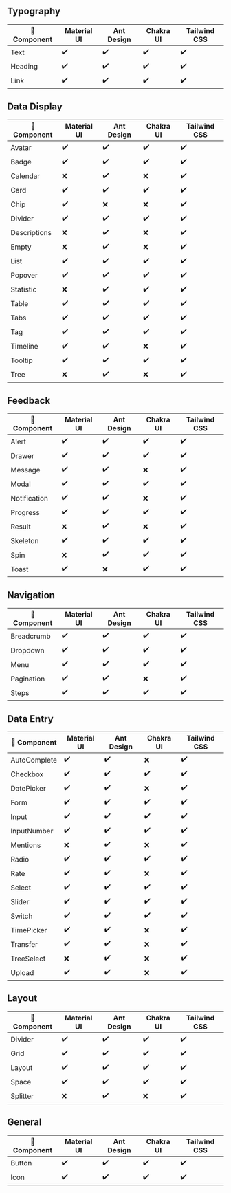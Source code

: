 ## Typography

| 🎨 Component | Material UI | Ant Design | Chakra UI | Tailwind CSS |
| ------------ | ----------- | ---------- | --------- | ------------ |
| Text         | ✔️           | ✔️          | ✔️         | ✔️            |
| Heading      | ✔️           | ✔️          | ✔️         | ✔️            |
| Link         | ✔️           | ✔️          | ✔️         | ✔️            |

## Data Display

| 🎨 Component     | Material UI | Ant Design | Chakra UI | Tailwind CSS |
| ---------------- | ----------- | ---------- | --------- | ------------ |
| Avatar           | ✔️          | ✔️         | ✔️        | ✔️              |
| Badge            | ✔️          | ✔️         | ✔️        | ✔️              |
| Calendar         | ❌          | ✔️         | ❌        | ✔️             |
| Card             | ✔️          | ✔️         | ✔️        | ✔️              |
| Chip             | ✔️          | ❌         | ❌        | ✔️             |
| Divider          | ✔️          | ✔️         | ✔️        | ✔️              |
| Descriptions     | ❌          | ✔️         | ❌        | ✔️             |
| Empty            | ❌          | ✔️         | ❌        | ✔️             |
| List             | ✔️          | ✔️         | ✔️        | ✔️              |
| Popover          | ✔️          | ✔️         | ✔️        | ✔️              |
| Statistic        | ❌          | ✔️         | ✔️        | ✔️             |
| Table            | ✔️          | ✔️         | ✔️        | ✔️              |
| Tabs             | ✔️          | ✔️         | ✔️        | ✔️              |
| Tag              | ✔️          | ✔️         | ✔️        | ✔️              |
| Timeline         | ✔️          | ✔️         | ❌        | ✔️             |
| Tooltip          | ✔️          | ✔️         | ✔️        | ✔️              |
| Tree             | ❌          | ✔️         | ❌        | ✔️             |

## Feedback

| 🎨 Component     | Material UI | Ant Design | Chakra UI | Tailwind CSS |
| ---------------- | ----------- | ---------- | --------- | ------------ |
| Alert            | ✔️          | ✔️         | ✔️        | ✔️           |
| Drawer           | ✔️          | ✔️         | ✔️        | ✔️           |
| Message          | ✔️          | ✔️         | ❌        | ✔️           |
| Modal            | ✔️          | ✔️         | ✔️        | ✔️           |
| Notification     | ✔️          | ✔️         | ❌        | ✔️           |
| Progress         | ✔️          | ✔️         | ✔️        | ✔️           |
| Result           | ❌          | ✔️         | ❌        | ✔️           |
| Skeleton         | ✔️          | ✔️         | ✔️        | ✔️           |
| Spin             | ❌          | ✔️         | ✔️        | ✔️           |
| Toast            | ✔️          | ❌         | ✔️        | ✔️           |

## Navigation

| 🎨 Component     | Material UI | Ant Design | Chakra UI | Tailwind CSS |
| ---------------- | ----------- | ---------- | --------- | ------------ |
| Breadcrumb       | ✔️          | ✔️         | ✔️        | ✔️           |
| Dropdown         | ✔️          | ✔️         | ✔️        | ✔️           |
| Menu             | ✔️          | ✔️         | ✔️        | ✔️           |
| Pagination       | ✔️          | ✔️         | ❌        | ✔️           |
| Steps            | ✔️          | ✔️         | ✔️        | ✔️           |

## Data Entry

| 🎨 Component     | Material UI | Ant Design | Chakra UI | Tailwind CSS |
| ---------------- | ----------- | ---------- | --------- | ------------ |
| AutoComplete     | ✔️          | ✔️         | ❌        | ✔️           |
| Checkbox         | ✔️          | ✔️         | ✔️        | ✔️           |
| DatePicker       | ✔️          | ✔️         | ❌        | ✔️           |
| Form             | ✔️          | ✔️         | ✔️        | ✔️           |
| Input            | ✔️          | ✔️         | ✔️        | ✔️           |
| InputNumber      | ✔️          | ✔️         | ✔️        | ✔️           |
| Mentions         | ❌          | ✔️         | ❌        | ✔️           |
| Radio            | ✔️          | ✔️         | ✔️        | ✔️           |
| Rate             | ✔️          | ✔️         | ❌        | ✔️           |
| Select           | ✔️          | ✔️         | ✔️        | ✔️           |
| Slider           | ✔️          | ✔️         | ✔️        | ✔️           |
| Switch           | ✔️          | ✔️         | ✔️        | ✔️           |
| TimePicker       | ✔️          | ✔️         | ❌        | ✔️           |
| Transfer         | ✔️          | ✔️         | ❌        | ✔️           |
| TreeSelect       | ❌          | ✔️         | ❌        | ✔️           |
| Upload           | ✔️          | ✔️         | ❌        | ✔️           |

## Layout

| 🎨 Component     | Material UI | Ant Design | Chakra UI | Tailwind CSS |
| ---------------- | ----------- | ---------- | --------- | ------------ |
| Divider          | ✔️          | ✔️         | ✔️        | ✔️           |
| Grid             | ✔️          | ✔️         | ✔️        | ✔️           |
| Layout           | ✔️          | ✔️         | ✔️        | ✔️           |
| Space            | ✔️          | ✔️         | ✔️        | ✔️           |
| Splitter         | ❌          | ✔️         | ❌        | ✔️           |

## General

| 🎨 Component     | Material UI | Ant Design | Chakra UI | Tailwind CSS |
| ---------------- | ----------- | ---------- | --------- | ------------ |
| Button           | ✔️          | ✔️         | ✔️        | ✔️           |
| Icon             | ✔️          | ✔️         | ✔️        | ✔️           |